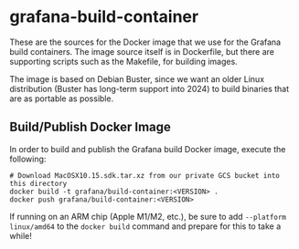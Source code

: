 # grafana-build-container

These are the sources for the Docker image that we use for the Grafana build containers. The image source itself
is in Dockerfile, but there are supporting scripts such as the Makefile, for building images.

The image is based on Debian Buster, since we want an older Linux distribution (Buster has long-term support into 2024) to build binaries that are as portable as possible.

## Build/Publish Docker Image

In order to build and publish the Grafana build Docker image, execute the following:

```
# Download MacOSX10.15.sdk.tar.xz from our private GCS bucket into this directory
docker build -t grafana/build-container:<VERSION> .
docker push grafana/build-container:<VERSION>
```

If running on an ARM chip (Apple M1/M2, etc.), be sure to add `--platform linux/amd64` to the `docker build` command and prepare for this to take a while!
